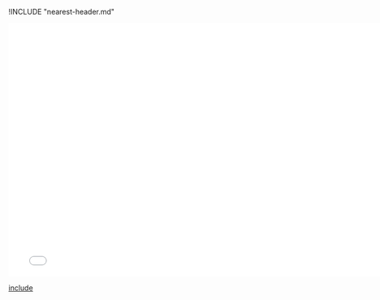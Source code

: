!INCLUDE "nearest-header.md"

<iframe src="../../classification-nearest.html" width="770" height="500" frameBorder="0" seamless="seamless">
</iframe>

[include](../../classification-nearest.html)
